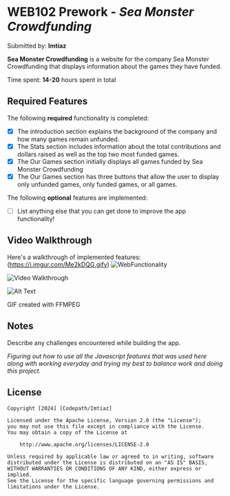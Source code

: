 # WEB102 Prework - *Sea Monster Crowdfunding*

Submitted by: **Imtiaz**

**Sea Monster Crowdfunding** is a website for the company Sea Monster Crowdfunding that displays information about the games they have funded. 

Time spent: **14-20** hours spent in total

## Required Features

The following **required** functionality is completed:

* [x] The introduction section explains the background of the company and how many games remain unfunded.
* [x] The Stats section includes information about the total contributions and dollars raised as well as the top two most funded games.
* [x] The Our Games section initially displays all games funded by Sea Monster Crowdfunding
* [x] The Our Games section has three buttons that allow the user to display only unfunded games, only funded games, or all games.

The following **optional** features are implemented:

* [ ] List anything else that you can get done to improve the app functionality!

## Video Walkthrough

Here's a walkthrough of implemented features: (https://i.imgur.com/Me2kDQG.gifv)
![WebFunctionality](https://github.com/Imtiaz5/web102_prework/assets/81115631/36a16442-7ad2-4b49-97e6-0b2f04214698)

<img src='WebFunctionality.gif' title='Video Walkthrough' width='' alt='Video Walkthrough' />

![Alt Text](https://i.imgur.com/Me2kDQG.gif)

<!-- Replace this with whatever GIF tool you used! -->
GIF created with FFMPEG
<!-- Recommended tools:
[Kap](https://getkap.co/) for macOS
[ScreenToGif](https://www.screentogif.com/) for Windows
[peek](https://github.com/phw/peek) for Linux. -->

## Notes

Describe any challenges encountered while building the app.

*Figuring out how to use all the Javascript features that was used here along with working everyday and trying my best to balance work and doing this project.*

## License

    Copyright [2024] [Codepath/Imtiaz]

    Licensed under the Apache License, Version 2.0 (the "License");
    you may not use this file except in compliance with the License.
    You may obtain a copy of the License at

        http://www.apache.org/licenses/LICENSE-2.0

    Unless required by applicable law or agreed to in writing, software
    distributed under the License is distributed on an "AS IS" BASIS,
    WITHOUT WARRANTIES OR CONDITIONS OF ANY KIND, either express or implied.
    See the License for the specific language governing permissions and
    limitations under the License.

